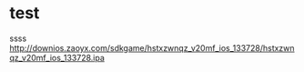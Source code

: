 # test
ssss
http://downios.zaoyx.com/sdkgame/hstxzwnqz_v20mf_ios_133728/hstxzwnqz_v20mf_ios_133728.ipa
